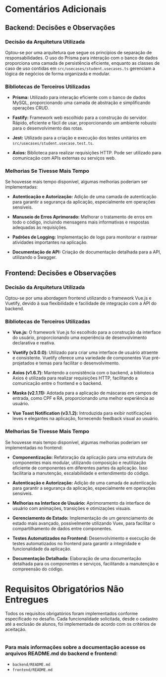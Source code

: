 # Comentários Adicionais

## Backend: Decisões e Observações

### Decisão da Arquitetura Utilizada

Optou-se por uma arquitetura que segue os princípios de separação de responsabilidades. O uso do Prisma para interação com o banco de dados proporciona uma camada de persistência eficiente, enquanto as classes de caso de uso contidas em `src/usecases/student.usecases.ts` gerenciam a lógica de negócios de forma organizada e modular.

### Bibliotecas de Terceiros Utilizadas

- **Prisma:** Utilizado para interação eficiente com o banco de dados MySQL, proporcionando uma camada de abstração e simplificando operações CRUD.
- **Fastify:** Framework web escolhido para a construção do servidor. Rápido, eficiente e fácil de usar, proporcionando um ambiente robusto para o desenvolvimento das rotas.

- **Jest:** Utilizado para a criação e execução dos testes unitários em `src/usecases/student.usecase.test.ts`.

- **Axios:** Biblioteca para realizar requisições HTTP. Pode ser utilizado para comunicação com APIs externas ou serviços web.

### Melhorias Se Tivesse Mais Tempo

Se houvesse mais tempo disponível, algumas melhorias poderiam ser implementadas:

- **Autenticação e Autorização:** Adição de uma camada de autenticação para garantir a segurança da aplicação, especialmente em operações sensíveis.

- **Manuseio de Erros Aprimorado:** Melhorar o tratamento de erros em todo o código, incluindo mensagens mais informativas e respostas adequadas às requisições.

- **Padrões de Logging:** Implementação de logs para monitorar e rastrear atividades importantes na aplicação.

- **Documentação de API:** Criação de documentação detalhada para a API, utilizando o Swagger.


## Frontend: Decisões e Observações

### Decisão da Arquitetura Utilizada

Optou-se por uma abordagem frontend utilizando o framework Vue.js e Vuetify, devido à sua flexibilidade e facilidade de integração com a API do backend.
### Bibliotecas de Terceiros Utilizadas

- **Vue.js:** O framework Vue.js foi escolhido para a construção da interface do usuário, proporcionando uma experiência de desenvolvimento declarativa e reativa.

- **Vuetify (v3.0.0):** Utilizado para criar uma interface de usuário atraente e consistente. Vuetify oferece uma variedade de componentes Vue pré-projetados e temas para facilitar o desenvolvimento.

- **Axios (v1.6.7):** Mantendo a consistência com o backend, a biblioteca Axios é utilizada para realizar requisições HTTP, facilitando a comunicação entre o frontend e o backend.

- **Maska (v2.1.11):** Adotada para a aplicação de máscaras em campos de entrada, como CPF e RA, proporcionando uma melhor experiência ao usuário.

- **Vue Toast Notification (v3.1.2):** Introduzida para exibir notificações leves e elegantes na aplicação, fornecendo feedback visual ao usuário.

### Melhorias Se Tivesse Mais Tempo

Se houvesse mais tempo disponível, algumas melhorias poderiam ser implementadas no frontend:

- **Componentização:** Refatoração da aplicação para uma estrutura de componentes mais modular, utilizando composição e reutilização eficiente de componentes em diferentes partes da aplicação. Isso facilitaria a manutenção, escalabilidade e entendimento do código.
  
- **Autenticação e Autorização:** Adição de uma camada de autenticação para garantir a segurança da aplicação, especialmente em operações sensíveis.

- **Melhorias na Interface de Usuário:** Aprimoramento da interface de usuário com animações, transições e otimizações visuais.

- **Gerenciamento de Estado:** Implementação de um gerenciamento de estado mais avançado, possivelmente utilizando Vuex, para facilitar o compartilhamento de dados entre componentes.

- **Testes Automatizados no Frontend:** Desenvolvimento e execução de testes automatizados no frontend para garantir a integridade e funcionalidade da aplicação.

- **Documentação Detalhada:** Elaboração de uma documentação detalhada para os componentes e serviços, facilitando a manutenção e compreensão do código.


# Requisitos Obrigatórios Não Entregues

Todos os requisitos obrigatórios foram implementados conforme especificado no desafio. Cada funcionalidade solicitada, desde o cadastro até a exclusão de alunos, foi implementada de acordo com os critérios de aceitação.

#

### Para mais informações sobre a documentação acesse os arquivos README.md do backend e frontend:
- ``backend/README.md``
- ``frontend/README.md``
